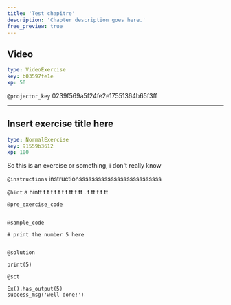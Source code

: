 ```yaml
---
title: 'Test chapitre'
description: 'Chapter description goes here.'
free_preview: true
---
```


## Video

```yaml
type: VideoExercise
key: b03597fe1e
xp: 50
```

`@projector_key`
0239f569a5f24fe2e17551364b65f3ff

---

## Insert exercise title here

```yaml
type: NormalExercise
key: 91559b3612
xp: 100
```

So this is an exercise or something, i don't really know

`@instructions`
instructionssssssssssssssssssssssssss

`@hint`
a hintt t t t t t t t tt t tt . t tt t t tt

`@pre_exercise_code`
```{python}

```

`@sample_code`
```{python}
# print the number 5 here


```

`@solution`
```{python}
print(5)
```

`@sct`
```{python}
Ex().has_output(5)
success_msg('well done!')
```
